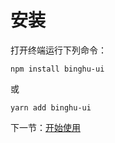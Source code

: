 # 安装

打开终端运行下列命令：

```
npm install binghu-ui
```

或

```
yarn add binghu-ui
```

下一节：[开始使用](#/doc/get-started)